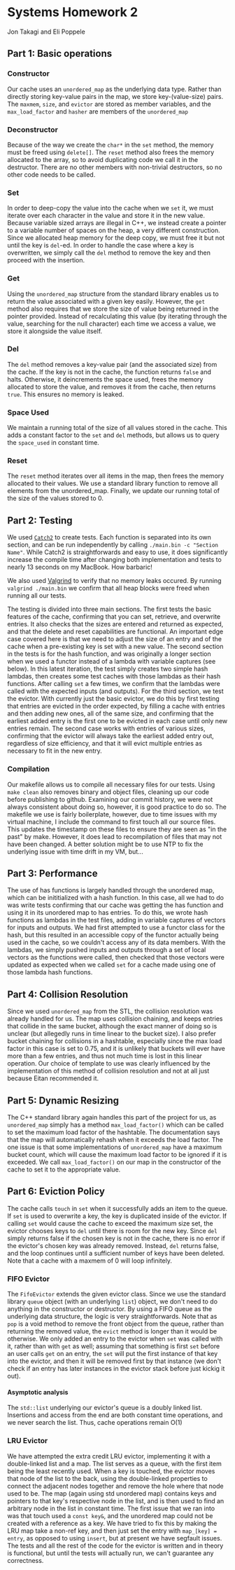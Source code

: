# Systems Homework 2
Jon Takagi and Eli Poppele

## Part 1: Basic operations

### Constructor
Our cache uses an `unordered_map` as the underlying data type. Rather than directly storing key-value pairs in the map, we store key-(value-size) pairs. The `maxmem`, `size`, and `evictor` are stored as member variables, and the `max_load_factor` and `hasher` are members of the `unordered_map`

### Deconstructor
Because of the way we create the `char*` in the `set` method, the memory must be freed using `delete[]`. The `reset` method also frees the memory allocated to the array, so to avoid duplicating code we call it in the destructor. There are no other members with non-trivial destructors, so no other code needs to be called.

### Set
In order to deep-copy the value into the cache when we `set` it, we must iterate over each character in the value and store it in the new value. Because variable sized arrays are illegal in C++, we instead create a pointer to a variable number of spaces on the heap, a very different construction. Since we allocated heap memory for the deep copy, we must free it but not until the key is `del`-ed.
In order to handle the case where a key is overwritten, we simply call the `del` method to remove the key and then proceed with the insertion.
### Get
Using the `unordered_map` structure from the standard library enables us to return the value associated with a given key easily. However, the `get` method also requires that we store the size of value being returned in the pointer provided. Instead of recalculating this value (by iterating through the value, searching for the null character) each time we access a value, we store it alongside the value itself.

### Del
The `del` method removes a key-value pair (and the associated size) from the cache. If the key is not in the cache, the function returns `false` and halts. Otherwise, it deincrements the space used, frees the memory allocated to store the value, and removes it from the cache, then returns `true`. This ensures no memory is leaked.

### Space Used
We maintain a running total of the size of all values stored in the cache. This adds a constant factor to the `set` and `del` methods, but allows us to query the `space_used` in constant time.

### Reset
The `reset` method iterates over all items in the map, then frees the memory allocated to their values. We use a standard library function to remove all elements from the unordered_map. Finally, we update our running total of the size of the values stored to 0.

## Part 2: Testing
We used [`Catch2`](https://github.com/catchorg/Catch2) to create tests. Each function is separated into its own section, and can be run independently by calling `./main.bin -c "Section Name"`. While Catch2 is straightforwards and easy to use, it does significantly increase the compile time after changing both implementation and tests to nearly 13 seconds on my MacBook. How barbaric!

We also used [Valgrind](https://valgrind.org) to verify that no memory leaks occured. By running `valgrind ./main.bin` we confirm that all heap blocks were freed when running all our tests.

The testing is divided into three main sections. The first tests the basic features of the cache, confirming that you can set, retrieve, and overwrite entries. It also checks that the sizes are entered and returned as expected, and that the delete and reset capabilities are functional. An important edge case covered here is that we need to adjust the size of an entry and of the cache when a pre-existing key is set with a new value.
The second section in the tests is for the hash function, and was originally a longer section when we used a functor instead of a lambda with variable captures (see below). In this latest iteration, the test simply creates two simple hash lambdas, then creates some test caches with those lambdas as their hash functions. After calling `set` a few times, we confirm that the lambdas were called with the expected inputs (and outputs).
For the third section, we test the evictor. With currently just the basic evictor, we do this by first testing that entries are evicted in the order expected, by filling a cache with entries and then adding new ones, all of the same size, and confirming that the earliest added entry is the first one to be evicted in each case until only new entries remain. The second case works with entries of various sizes, confirming that the evictor will always take the earliest added entry out, regardless of size efficiency, and that it will evict multiple entries as necessary to fit in the new entry.

### Compilation
Our makefile allows us to compile all necessary files for our tests. Using `make clean` also removes binary and object files, cleaning up our code before publishing to github. Examining our commit history, we were not always consistent about doing so, however, it is good practice to do so.
The makefile we use is fairly boilerplate, however, due to time issues with my virtual machine, I include the command to first touch all our source files. This updates the timestamp on these files to ensure they are seen as "in the past" by make. However, it does lead to recompilation of files that may not have been changed. A better solution might be to use NTP to fix the underlying issue with time drift in my VM, but...
## Part 3: Performance
The use of has functions is largely handled through the unordered map, which can be inititialized with a hash function. In this case, all we had to do was write tests confirming that our cache was getting the has function and using it in its unordered map to has entries. To do this, we wrote hash functions as lambdas in the test files, adding in variable captures of vectors for inputs and outputs. We had first attempted to use a functor class for the hash, but this resulted in an accessible copy of the functor actually being used in the cache, so we couldn't access any of its data members. With the lambdas, we simply pushed inputs and outputs through a set of local vectors as the functions were called, then checked that those vectors were updated as expected when we called `set` for a cache made using one of those lambda hash functions. 
## Part 4: Collision Resolution
Since we used `unordered_map` from the STL, the collision resolution was already handled for us. The map uses collision chaining, and keeps entries that collide in the same bucket, although the exact manner of doing so is unclear (but allegedly runs in time linear to the bucket size). I also prefer bucket chaining for collisions in a hashtable, especially since the max load factor in this case is set to 0.75, and it is unlikely that buckets will ever have more than a few entries, and thus not much time is lost in this linear operation. Our choice of template to use was clearly influenced by the implementation of this method of collision resolution and not at all just because Eitan recommended it.
## Part 5: Dynamic Resizing
The C++ standard library again handles this part of the project for us, as `unordered_map` simply has a method `max_load_factor()` which can be called to set the maximum load factor of the hashtable. The documentation says that the map will automatically rehash when it exceeds the load factor. The one issue is that some implementations of `unordered_map` have a maximum bucket count, which will cause the maximum load factor to be ignored if it is exceeded.
We call `max_load_factor()` on our map in the constructor of the cache to set it to the appropriate value.
## Part 6: Eviction Policy
The cache calls `touch` in `set` when it successfully adds an item to the queue. If `set` is used to overwrite a key, the key is duplicated inside of the evictor.
If calling `set` would cause the cache to exceed the maximum size set, the evictor chooses keys to `del` until there is room for the new key. Since `del` simply returns false if the chosen key is not in the cache, there is no error if the evictor's chosen key was already removed. Instead, `del` returns false, and the loop continues until a sufficient number of keys have been deleted. Note that a cache with a maxmem of 0 will loop infinitely.

### FIFO Evictor
The `FifoEvictor` extends the given evictor class. Since we use the standard library `queue` object (with an underlying `list`) object, we don't need to do anything in the constructor or destructor.
By using a FIFO queue as the underlying data structure, the logic is very straightforwards. Note that as `pop` is a void method to remove the front object from the queue, rather than returning the removed value, the `evict` method is longer than it would be otherwise.
We only added an entry to the evictor when `set` was called with it, rather than with `get` as well; assuming that something is first `set` before an user calls `get` on an entry, the `set` will put the first instance of that key into the evictor, and then it will be removed first by that instance (we don't check if an entry has later instances in the evictor stack before just kickig it out).
#### Asymptotic analysis
The `std::list` underlying our evictor's queue is a doubly linked list. Insertions and access from the end are both constant time operations, and we never search the list. Thus, cache operations remain O(1)
### LRU Evictor
We have attempted the extra credit LRU evictor, implementing it with a double-linked list and a map. The list serves as a queue, with the first item being the least recently used. When a key is touched, the evictor moves that node of the list to the back, using the double-linked properties to connect the adjacent nodes together and remove the hole where that node used to be. The map (again using std unordered map) contains keys and pointers to that key's respective node in the list, and is then used to find an arbitrary node in the list in constant time. 
The first issue that we ran into was that touch used a `const key&`, and the unordered map could not be created with a reference as a key. We have tried to fix this by making the LRU map take a non-ref key, and then just set the entry with `map_[key] = entry`, as opposed to using `insert`, but at present we have segfault issues. The tests and all the rest of the code for the evictor is written and in theory is functional, but until the tests will actually run, we can't guarantee any correctness.
